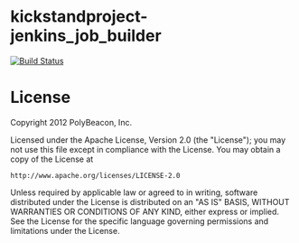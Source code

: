 # kickstandproject-jenkins_job_builder

[![Build Status](https://secure.travis-ci.org/kickstandproject/kickstandproject-jenkins_job_builder.png)](http://travis-ci.org/kickstandproject/kickstandproject-jenkins_job_builder)

# License
Copyright 2012 PolyBeacon, Inc.

Licensed under the Apache License, Version 2.0 (the "License");
you may not use this file except in compliance with the License.
You may obtain a copy of the License at

    http://www.apache.org/licenses/LICENSE-2.0

Unless required by applicable law or agreed to in writing, software
distributed under the License is distributed on an "AS IS" BASIS,
WITHOUT WARRANTIES OR CONDITIONS OF ANY KIND, either express or implied.
See the License for the specific language governing permissions and
limitations under the License.
